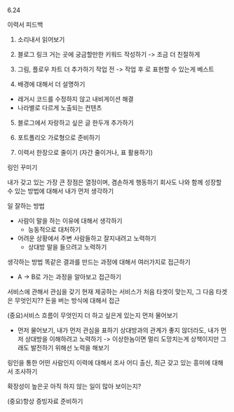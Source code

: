 6.24

이력서 피드백
1. 소리내서 읽어보기

2. 블로그 링크 거는 곳에 궁금할만한 키워드 작성하기
-> 조금 더 친절하게

3. 그림, 플로우 차트 더 추가하기
작업 전 -> 작업 후 로 표현할 수 있는게 베스트

4. 배경에 대해서 더 설명하기
- 레거시 코드를 수정하지 않고 내비게이션 해결
- 나라별로 다르게 노출되는 컨텐츠

5. 블로그에서 자랑하고 싶은 글 한두개 추가하기
 
6. 포트폴리오 가로형으로 준비하기

7. 이력서 한장으로 줄이기 (자간 줄이거나, 표 활용하기)

링인 꾸미기

내가 갖고 있는 가장 큰 장점은 열정이며, 겸손하게 행동하기
회사도 나와 함께 성장할 수 있는 방법에 대해서 내가 먼저 생각하기

일 잘하는 방법
- 사람이 말을 하는 이유에 대해서 생각하기
  - 능동적으로 대처하기
- 어려운 상황에서 주변 사람들하고 잘지내려고 노력하기
  - 상대방 말을 들으려고 노력하기  

생각하는 방법
똑같은 결과를 만드는 과정에 대해서 여러가지로 접근하기
- A -> B로 가는 과정을 알아보고 접근하기

서비스에 관해서 관심을 갖기
현재 제공하는 서비스가 처음 타겟이 맞는지, 그 다음 타겟은 무엇인지??
돈을 버는 방식에 대해서 접근

(중요)서비스 흐름이 무엇인지 더 하고 싶은게 있는지 먼저 물어보기
- 먼저 물어보기, 내가 먼저 관심을 표하기 상대방과의 관계가 좋지 않더라도, 내가 먼저 상대방을 이해하려고 노력하기
-> 이상한놈이면 멀리 도망치는게 상책이지만 그래도 발전하기 위해선 노력을 해보기

링인을 통한 어떤 사람인지 이력에 대해서 조사
어디 출신, 최근 갖고 있는 흥미에 대해서 조사하기

확장성이 높은곳
아직 하지 않는 일이 많아 보이는지?

(중요)항상 증빙자료 준비하기
  
